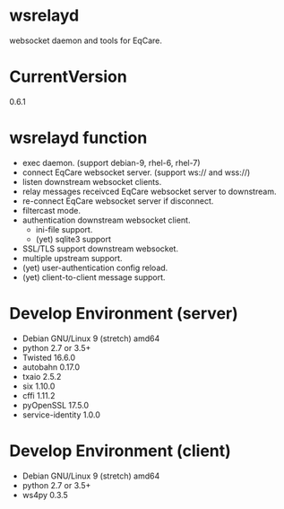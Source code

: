 # wsrelayd
websocket daemon and tools for EqCare.

# CurrentVersion
0.6.1

# wsrelayd function
- exec daemon. (support debian-9, rhel-6, rhel-7)
- connect EqCare websocket server. (support ws:// and wss://)
- listen downstream websocket clients.
- relay messages receivced EqCare websocket server to downstream.
- re-connect EqCare websocket server if disconnect.
- filtercast mode.
- authentication downstream websocket client.
  - ini-file support.
  - (yet) sqlite3 support
- SSL/TLS support downstream websocket.
- multiple upstream support.
- (yet) user-authentication config reload.
- (yet) client-to-client message support.

# Develop Environment (server)
- Debian GNU/Linux 9 (stretch) amd64
- python 2.7 or 3.5+
- Twisted 16.6.0
- autobahn 0.17.0
- txaio 2.5.2
- six 1.10.0
- cffi 1.11.2
- pyOpenSSL 17.5.0
- service-identity 1.0.0

# Develop Environment (client)
- Debian GNU/Linux 9 (stretch) amd64
- python 2.7 or 3.5+
- ws4py 0.3.5
